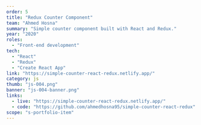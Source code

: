 ```yaml
---
order: 5
title: "Redux Counter Component"
team: "Ahmed Hosna"
summary: "Simple counter component built with React and Redux."
year: "2020"
roles:
  - "Front-end development"
tech:
  - "React"
  - "Redux"
  - "Create React App"
link: "https://simple-counter-react-redux.netlify.app/"
category: js
thumb: "js-004.png"
banner: "js-004-banner.png"
links:
  - live: "https://simple-counter-react-redux.netlify.app/"
  - code: "https://github.com/ahmedhosna95/simple-counter-react-redux"
scope: "s-portfolio-item"
---
```

